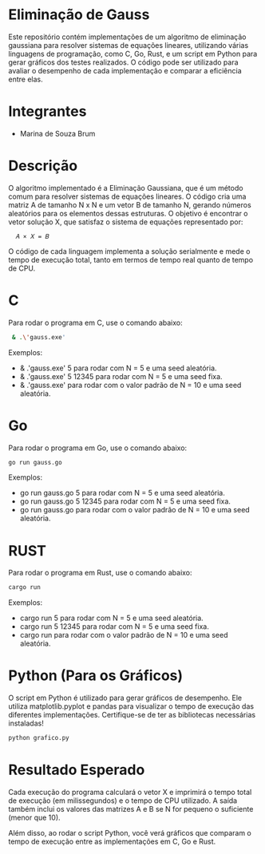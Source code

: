 # Eliminação de Gauss

Este repositório contém implementações de um algoritmo de eliminação gaussiana para resolver sistemas de equações lineares, utilizando várias linguagens de programação, como C, Go, Rust, e um script em Python para gerar gráficos dos testes realizados. O código pode ser utilizado para avaliar o desempenho de cada implementação e comparar a eficiência entre elas.

# Integrantes 
* Marina de Souza Brum

# Descrição

O algoritmo implementado é a Eliminação Gaussiana, que é um método comum para resolver sistemas de equações lineares. O código cria uma matriz A de tamanho N x N e um vetor B de tamanho N, gerando números aleatórios para os elementos dessas estruturas. O objetivo é encontrar o vetor solução X, que satisfaz o sistema de equações representado por:

      𝐴 × 𝑋 = 𝐵

O código de cada linguagem implementa a solução serialmente e mede o tempo de execução total, tanto em termos de tempo real quanto de tempo de CPU.

# C

Para rodar o programa em C, use o comando abaixo:
```bash
 & .\'gauss.exe' 
```

Exemplos:

* & .\'gauss.exe' 5 para rodar com N = 5 e uma seed aleatória.
* & .\'gauss.exe' 5 12345 para rodar com N = 5 e uma seed fixa.
* & .\'gauss.exe' para rodar com o valor padrão de N = 10 e uma seed aleatória.

# Go

Para rodar o programa em Go, use o comando abaixo:
```bash
go run gauss.go 
```

Exemplos:

* go run gauss.go 5 para rodar com N = 5 e uma seed aleatória.
* go run gauss.go 5 12345 para rodar com N = 5 e uma seed fixa.
* go run gauss.go para rodar com o valor padrão de N = 10 e uma seed aleatória.

# RUST

Para rodar o programa em Rust, use o comando abaixo:
```bash
cargo run 
```

Exemplos:

* cargo run 5 para rodar com N = 5 e uma seed aleatória.
* cargo run 5 12345 para rodar com N = 5 e uma seed fixa.
* cargo run para rodar com o valor padrão de N = 10 e uma seed aleatória.

# Python (Para os Gráficos)
O script em Python é utilizado para gerar gráficos de desempenho. Ele utiliza matplotlib.pyplot e pandas para visualizar o tempo de execução das diferentes implementações. Certifique-se de ter as bibliotecas necessárias instaladas!

```bash
python grafico.py
```

# Resultado Esperado
Cada execução do programa calculará o vetor X e imprimirá o tempo total de execução (em milissegundos) e o tempo de CPU utilizado. A saída também inclui os valores das matrizes A e B se N for pequeno o suficiente (menor que 10).

Além disso, ao rodar o script Python, você verá gráficos que comparam o tempo de execução entre as implementações em C, Go e Rust.
